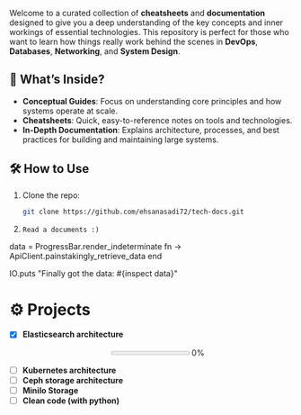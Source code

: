 
Welcome to a curated collection of **cheatsheets** and **documentation** designed to give you a deep understanding of the key concepts and inner workings of essential technologies. This repository is perfect for those who want to learn how things really work behind the scenes in **DevOps**, **Databases**, **Networking**, and **System Design**.

## 🌟 What’s Inside?  
- **Conceptual Guides**: Focus on understanding core principles and how systems operate at scale.  
- **Cheatsheets**: Quick, easy-to-reference notes on tools and technologies.  
- **In-Depth Documentation**: Explains architecture, processes, and best practices for building and maintaining large systems.

## 🛠️ How to Use  
1. Clone the repo:  
   ```bash
   git clone https://github.com/ehsanasadi72/tech-docs.git
2. ``` Read a documents :) ```

data = ProgressBar.render_indeterminate fn ->
  ApiClient.painstakingly_retrieve_data
end

IO.puts "Finally got the data: #{inspect data}"


# ⚙️ Projects 
- [x] **Elasticsearch architecture** <p align = "center"> <progress max=100 value=0> </progress> 0% </p>
- [ ] **Kubernetes architecture**
- [ ] **Ceph storage architecture**
- [ ] **MiniIo Storage**
- [ ] **Clean code (with python)**

